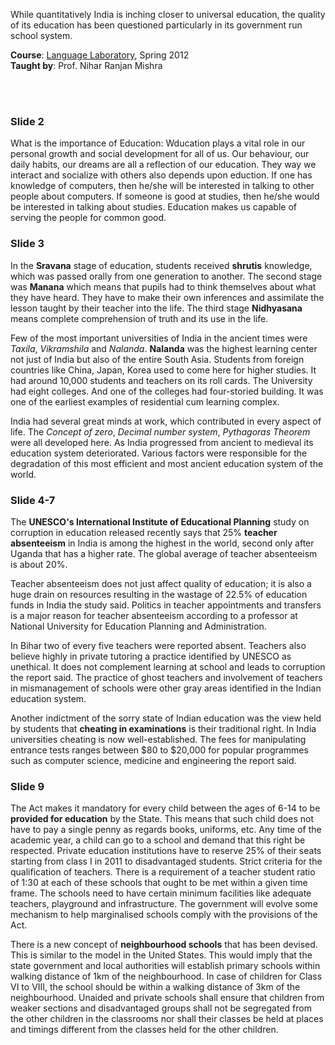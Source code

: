While quantitatively India is inching closer to universal education, the
quality of its education has been questioned particularly in its government
run school system.

**Course**: [Language Laboratory], Spring 2012<br>
**Taught by**: Prof. Nihar Ranjan Mishra

[Language Laboratory]: https://github.com/nitrece/language-laboratory

<br>
<br>

### Slide 2
What is the importance of Education:
Wducation plays a vital role in our personal growth and social development
for all of us. Our behaviour, our daily habits, our dreams are all a
reflection of our education. They way we interact and socialize with others
also depends upon eduction. If one has knowledge of computers, then he/she
will be interested in talking to other people about computers. If someone
is good at studies, then he/she would be interested in talking about studies.
Education makes us capable of serving the people for common good.


### Slide 3
In the **Sravana** stage of education, students received **shrutis** knowledge,
which was passed orally from one generation to another. The second stage was
**Manana** which means that pupils had to think themselves about what they
have heard.  They have to make their own inferences and assimilate the lesson
taught by their teacher into the life. The third stage **Nidhyasana** means
complete comprehension of truth and its use in the life. 

Few of the most important universities of India in the ancient times were
*Taxila*, *Vikramshila* and *Nalanda*. **Nalanda** was the highest learning
center not just of India but also of the entire South Asia. Students from
foreign countries like China, Japan, Korea used to come here for higher
studies. It had around 10,000 students and teachers on its roll cards. The
University had eight colleges. And one of the colleges had four-storied
building. It was one of the earliest examples of residential cum learning
complex. 

India had several great minds at work, which contributed in every aspect of
life. The *Concept of zero*, *Decimal number system*, *Pythagoras Theorem*
were all developed here. As India progressed from ancient to medieval its
education system deteriorated. Various factors were responsible for the
degradation of this most efficient and most ancient education system of the
world.


### Slide 4-7

The **UNESCO's International Institute of Educational Planning** study on
corruption in education released recently says that 25% **teacher absenteeism**
in India is among the highest in the world, second only after Uganda that
has a higher rate. The global average of teacher absenteeism is about 20%.

Teacher absenteeism does not just affect quality of education; it is also a
huge drain on resources resulting in the wastage of 22.5% of education funds
in India the study said. Politics in teacher appointments and transfers is a
major reason for teacher absenteeism according to a professor at National
University for Education Planning and Administration.

In Bihar two of every five teachers were reported absent. Teachers also
believe highly in private tutoring a practice identified by UNESCO as
unethical. It does not complement learning at school and leads to corruption
the report said. The practice of ghost teachers and involvement of teachers
in mismanagement of schools were other gray areas identified in the Indian
education system.

Another indictment of the sorry state of Indian education was the view held
by students that **cheating in examinations** is their traditional right. In
India universities cheating is now well-established. The fees for manipulating
entrance tests ranges between $80 to $20,000 for popular programmes such as
computer science, medicine and engineering the report said. 


### Slide 9

The Act makes it mandatory for every child between the ages of 6-14 to be
**provided for education** by the State. This means that such child does not
have to pay a single penny as regards books, uniforms, etc. Any time of the
academic year, a child can go to a school and demand that this right be
respected. Private education institutions have to reserve 25% of their seats
starting from class I in 2011 to disadvantaged students. Strict criteria for
the qualification of teachers. There is a requirement of a teacher student
ratio of 1:30 at each of these schools that ought to be met within a given
time frame. The schools need to have certain minimum facilities like adequate
teachers, playground and infrastructure. The government will evolve some
mechanism to help marginalised schools comply with the provisions of the Act.

There is a new concept of **neighbourhood schools** that has been devised.
This is similar to the model in the United States. This would imply that the
state government and local authorities will establish primary schools within
walking distance of 1km of the neighbourhood. In case of children for Class
VI to VIII, the school should be within a walking distance of 3km of the
neighbourhood. Unaided and private schools shall ensure that children from
weaker sections and disadvantaged groups shall not be segregated from the
other children in the classrooms nor shall their classes be held at places
and timings different from the classes held for the other children.

